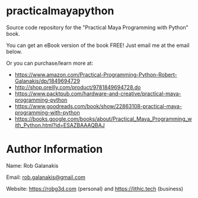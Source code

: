 practicalmayapython
===================

Source code repository for the "Practical Maya Programming with Python" book.

You can get an eBook version of the book FREE! Just email me at the email below.

Or you can purchase/learn more at:

- https://www.amazon.com/Practical-Programming-Python-Robert-Galanakis/dp/1849694729
- http://shop.oreilly.com/product/9781849694728.do
- https://www.packtpub.com/hardware-and-creative/practical-maya-programming-python
- https://www.goodreads.com/book/show/22863108-practical-maya-programming-with-python
- https://books.google.com/books/about/Practical_Maya_Programming_with_Python.html?id=ESAZBAAAQBAJ

Author Information
===

Name: Rob Galanakis

Email: rob.galanakis@gmail.com

Website: https://robg3d.com (personal) and https://lithic.tech (business)

